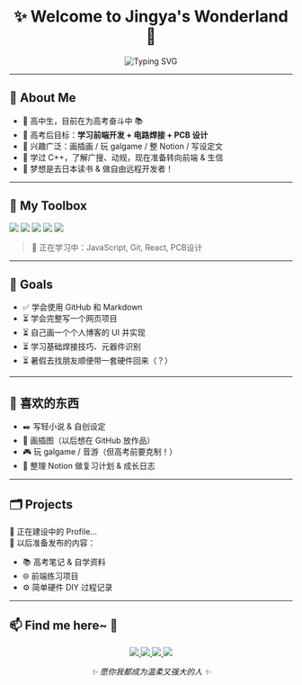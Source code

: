 <h1 align="center">✨ Welcome to Jingya's Wonderland 🍡</h1>
<p align="center">
  <img src="https://readme-typing-svg.demolab.com?font=Fira+Code&size=20&pause=1000&center=true&vCenter=true&multiline=true&width=435&lines=Hi+there~+I'm+Mochi!;生信少女预备队员.;未来的硬件&前端探索者♥" alt="Typing SVG" />
</p>

---

## 🌸 About Me

- 🏫 高中生，目前在为高考奋斗中 📚
- 🎯 高考后目标：**学习前端开发 + 电路焊接 + PCB 设计**
- 💖 兴趣广泛：画插画 / 玩 galgame / 整 Notion / 写设定文
- 🧠 学过 C++，了解广搜、动规，现在准备转向前端 & 生信
- 🛫 梦想是去日本读书 & 做自由远程开发者！

---

## 💼 My Toolbox

<p align="left">
  <img src="https://img.shields.io/badge/HTML-E34F26?style=flat-square&logo=html5&logoColor=white" />
  <img src="https://img.shields.io/badge/CSS-1572B6?style=flat-square&logo=css3&logoColor=white" />
  <img src="https://img.shields.io/badge/C++-00599C?style=flat-square&logo=c%2B%2B&logoColor=white" />
  <img src="https://img.shields.io/badge/Notion-000000?style=flat-square&logo=notion&logoColor=white" />
  <img src="https://img.shields.io/badge/Markdown-000000?style=flat-square&logo=markdown&logoColor=white" />
</p>

> 🧩 正在学习中：JavaScript, Git, React, PCB设计

---

## 🎯 Goals

- ✅ 学会使用 GitHub 和 Markdown
- ⏳ 学会完整写一个网页项目
- ⏳ 自己画一个个人博客的 UI 并实现
- ⏳ 学习基础焊接技巧、元器件识别
- ⏳ 暑假去找朋友顺便带一套硬件回来（？）

---

## 🎵 喜欢的东西

- ✒️ 写轻小说 & 自创设定
- 🎨 画插图（以后想在 GitHub 放作品）
- 🎮 玩 galgame / 音游（但高考前要克制！）
- 📱 整理 Notion 做复习计划 & 成长日志

---

## 🗂️ Projects

🚧 正在建设中的 Profile...  
📝 以后准备发布的内容：

- 📚 高考笔记 & 自学资料
- 🌐 前端练习项目
- ⚙️ 简单硬件 DIY 过程记录

---

## 📫 Find me here~ 🌸

<p align="center">

  <!-- GitHub -->
  <a href="https://github.com/Cleo211">
    <img src="https://img.shields.io/badge/GitHub-Cleo211-181717?style=flat&logo=github&logoColor=white&labelColor=ffb6c1" />
  </a>

  <!-- Gmail -->
  <a href="mailto:cleo424242@gmail.com">
    <img src="https://img.shields.io/badge/Gmail-cleo424242@gmail.com-D14836?style=flat&logo=gmail&logoColor=white&labelColor=ffc0cb" />
  </a>

  <!-- Bilibili -->
  <a href="https://m.bilibili.com/space/443638358">
    <img src="https://img.shields.io/badge/Bilibili-灬七爷丶-badge?style=flat&logo=bilibili&logoColor=white&labelColor=87ceeb" />
  </a>

  <!-- QQ -->
  <a href="mailto:1587737072@qq.com">
    <img src="https://img.shields.io/badge/QQ-1587737072@qq.com-12B7F5?style=flat&logo=tencentqq&logoColor=white&labelColor=e0ffff" />
  </a

---

<p align="center"><i>✨ 愿你我都成为温柔又强大的人 ✨</i></p>
